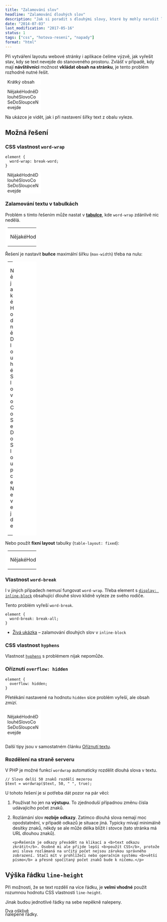 ```yaml
---
title: "Zalamování slov"
headline: "Zalamování dlouhých slov"
description: "Jak si poradit s dlouhými slovy, které by mohly narušit layout stránky."
date: "2014-07-03"
last_modification: "2017-05-16"
status: 1
tags: ["css", "hotova-reseni", "napady"]
format: "html"
---
```


<p>Při vytváření layoutu webové stránky i aplikace čelíme výzvě, jak vyřešit stav, kdy se text nevejde do stanoveného prostoru. Zvlášť v případě, kdy mají <b>návštěvníci</b> možnost <b>vkládat obsah na stránku</b>, je tento problém rozhodně nutné řešit.</p>

<div class="live">
  <style>
    .obal-sloupce {
      width: 100px;
      padding: 0 .5em;
      background: #fff;
    }
  </style>
  <div class="obal-sloupce">
    <p>Krátký obsah</p>
  </div>
  <div class="obal-sloupce">
    <p>NějakéHodněDlouhéSlovoCoSeDoSloupceNevejde</p>
  </div>
</div>

<p>Na ukázce je vidět, jak i při nastavení šířky text z obalu vyleze.</p>





<h2 id="reseni">Možná řešení</h2>


<h3 id="word-wrap">CSS vlastnost <code>word-wrap</code></h3>

<pre><code>element {
  word-wrap: break-word;
}</code></pre>

<div class="live">
  <div class="obal-sloupce" style="word-wrap: break-word">
    <p>NějakéHodněDlouhéSlovoCoSeDoSloupceNevejde</p>
  </div>
</div>















<h3 id="tabulky">Zalamování textu v tabulkách</h3>

<p>Problém s tímto řešením může nastat v <a href="/tabulky"><b>tabulce</b></a>, kde <code>word-wrap</code> zdánlivě nic nedělá.</p>

<div class="live">
  <table class="obal-sloupce" style="word-wrap: break-word">
    <tr>
      <td><p>NějakéHodněDlouhéSlovoCoSeDoSloupceNevejde</p></td>
    </tr>    
  </table>
</div>




<p>Řešení je nastavit <b>buňce</b> maximální šířku (<code>max-width</code>) třeba na nulu:</p>

<div class="live">
  <table class="obal-sloupce" style="word-wrap: break-word">
    <tr>
      <td style="max-width: 0"><p>NějakéHodněDlouhéSlovoCoSeDoSloupceNevejde</p></td>
    </tr>    
  </table>
</div>











<p>Nebo použít <b>fixní layout</b> tabulky (<code>table-layout: fixed</code>):</p>

<div class="live">
  <table class="obal-sloupce" style="word-wrap: break-word; table-layout: fixed">
    <tr>
      <td><p>NějakéHodněDlouhéSlovoCoSeDoSloupceNevejde</p></td>
    </tr>    
  </table>
</div>










<h3 id="word-break">Vlastnost <code>word-break</code></h3>

<p>I v jiných případech nemusí fungovat <code>word-wrap</code>. Třeba element s <a href="/display#inline-block"><code>display: inline-block</code></a> obsahující dlouhé slovo klidně vyleze ze svého rodiče.</p>

<p>Tento problém vyřeší <code>word-break</code>.</p>

<pre><code>element {
  word-break: break-all;
}</code></pre>

<div class="external-content">
  <ul>
    <li><a href="https://kod.djpw.cz/yahc">Živá ukázka</a> – zalamování dlouhých slov v <code>inline-block</code></li>
  </ul>
</div>


<h3 id="hyphens">CSS vlastnost <code>hyphens</code></h3>

<p>Vlastnost <a href="/hyphens"><code>hyphens</code></a> s problémem nijak nepomůže.</p>


<h3 id="overflow">Oříznutí <code>overflow: hidden</code></h3>

<pre><code>element {
  overflow: hidden;
}</code></pre>

<p>Přetékání nastavené na hodnotu <code>hidden</code> sice problém vyřeší, ale obsah <i>zmizí</i>.</p>

<div class="live">
  <div class="obal-sloupce" style="overflow: hidden">
    <p>NějakéHodněDlouhéSlovoCoSeDoSloupceNevejde</p>
  </div>
</div>

<p>Další tipy jsou v samostatném článku <a href="/oriznuti-textu">Oříznutí textu</a>.</p>


<h3 id="php">Rozdělení na straně serveru</h3>

<p>V PHP je možné funkcí <code>wordwrap</code> automaticky rozdělit dlouhá slova v textu.</p>

<pre><code>// Slovo delší 50 znaků rozdělí mezerou
$text = wordwrap($text, 50, " ", true);</code></pre>

<p>U tohoto řešení je si potřeba dát pozor na pár věcí:</p>

<ol>
  <li>
    <p>Používat ho jen na <b>výstupu</b>. To zjednoduší případnou změnu čísla udávajícího počet znaků.</p>
  </li>
  
  <li>
    <p>Rozlámání slov <b>rozbije odkazy</b>. Zatímco dlouhá slova nemají moc opodstatnění, v případě odkazů je situace jiná. Typicky mívají minimálně desítky znaků, někdy se ale může délka blížit i stovce (tato stránka má URL dlouhou <script>document.write((window.location+"").length)</script> znaků).</p>
    
    <p>Řešením je odkazy převádět na klikací a <b>text odkazu zkrátit</b>. Osobně mi ale přijde lepší <b>použít CSS</b>, protože ani slova rozlámaná na určitý počet nejsou zárukou správného zobrazení. Stačí mít v prohlížeči nebo operačním systému <b>větší písmo</b> a přesně spočítaný počet znaků bude k ničemu.</p>
  </li>
</ol>


<h2 id="vyska-radku">Výška řádku <code>line-height</code></h2>

<p>Při možnosti, že se text rozdělí na více řádku, je <b>velmi vhodné</b> použít rozumnou hodnotu CSS vlastnosti <code>line-height</code>.</p>

<p>Jinak budou jednotlivé řádky na sebe nepěkně nalepeny.</p>

<div class="live">
  <p style="line-height: .8em">Dva ošklivě<br> nalepené řádky.</p>
</div>
